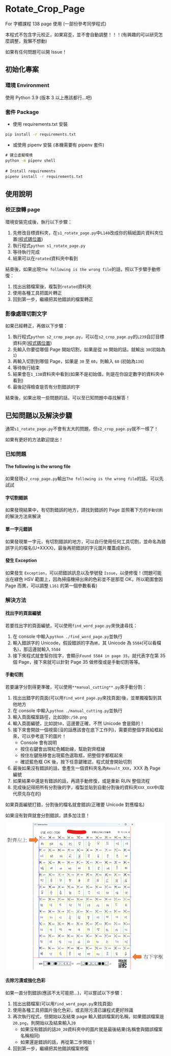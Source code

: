 # Rotate_Crop_Page

For 字體課程 138 page 使用 (一部份參考同學程式)

本程式不包含字元校正，如果寫歪，並不會自動調整！！！(有興趣的可以研究怎麼調整，我懶不想動)

如果有任何問題可以開 Issue！

## 初始化專案

### 環境 Environment

使用 Python 3.9 (版本 3 以上應該都行...吧)

### 套件 Package

-   使用 requirements.txt 安裝

```cmd
pip install -r requirements.txt
```

-   或使用 pipenv 安裝 (本機需要有 pipenv 套件)

```cmd
# 建立虛擬環境
python -m pipenv shell

# Install requirements
pipenv install -r requirements.txt
```

## 使用說明

### 校正旋轉 page

環境安裝完成後，執行以下步驟：

1. 先修改目標資料夾，在`s1_rotate_page.py`中`L140`改成你的稿紙圖片資料夾位置([程式碼位置](https://github.com/NTUT-kyle/Rotate_Crop_Page/blob/main/s1_rotate_page.py#L140))
2. 執行程式`python s1_rotate_page.py`
3. 等待執行完成
4. 結果可以在`rotated`資料夾中看到

結束後，如果出現`The following is the wrong file`的話，照以下步驟手動修復：

1. 找出出錯檔案後，複製到`rotated`資料夾
2. 使用各種工具把圖片轉正
3. 回到第一步，繼續把其他錯誤的檔案轉正

### 影像處理切割文字

如果已經轉正，再做以下步驟：

1. 執行程式`python s2_crop_page.py`，可以在`s2_crop_page.py`的`L239`自訂目標資料夾([程式碼位置](https://github.com/NTUT-kyle/Rotate_Crop_Page/blob/main/s2_crop_page.py#L239))
2. 先輸入你要從哪個 Page 開始切割，如果是從 `30` 開始的話，就輸出 `30`(初始為 `1`)
3. 再輸入切割到哪個 Page，如果是 `30` 至 `60`，則輸入 `60` (初始為`138`)
4. 等待執行結束
5. 結果會在`1_138`資料夾中看到(如果不是初始值，則是在你設定數字的資料夾中看到)
6. 最後記得檢查是否有分割錯誤的字

結束後，如果出現一些問題的話，可以至已知問題中尋找解答！

## 已知問題以及解決步驟

通常`s1_rotate_page.py`不會有太大的問題，但`s2_crop_page.py`就不一樣了！

如果有更好的方法歡迎提出！

### 已知問題

#### The following is the wrong file

如果發現`s2_crop_page.py`輸出`The following is the wrong file`的話，可以先試試

#### 字切割錯誤

如果發現結果中，有切割錯誤的地方，請找到錯誤的 Page 並照著下方的`手動切割`的解決方法來解決

#### 單一字元錯誤

如果發現單一字元，有切割錯誤的地方，可以自行使用任何工具切割，並命名為錯誤字元的檔名(U+XXXX)，最後再把錯誤的字元圖片覆蓋成新的。

#### 發生 Exception

如果發生 `Exception`，可以把錯誤訊息以及學號發 `Issue`，以便修復！(問題可能出在綠色 HSV 範圍上，因為掃描機掃出來的色彩並不是那麼 OK，所以範圍會因 Page 而異，可以調整 `L161` 的第一個參數看看)

### 解決方法
#### 找出字的頁面編號

若要找出字的頁面編號，可以使用`find_word_page.py`來快速尋找：

1. 在 console 中輸入`python ./find_word_page.py`並執行
2. 輸入錯誤字的 Unicode，假設錯誤的字為`絕`，其 Unicode 為 `5584`(可以看檔名)，那這邊就輸入 `5584`
3. 接下來程式就會幫你找字，會顯示`Found 5584 in page 35`，就代表字在第 35 個 Page，接下來就可以針對 Page 35 做修復或是手動切割等等。
#### 手動切割

若要讓字分割得更準確，可以使用`**manual_cutting**.py`來手動分割：

1. 找出出錯字的頁面(可以用`find_word_page.py`來找頁面)後，並單獨複製到其他地方
2. 在 console 中輸入`python ./manual_cutting.py`並執行
3. 輸入頁面檔案路徑，比如說`D:/50.png`
4. 輸入頁面編號，比如說`50`，這邊要正確，不然 Unicode 會是錯的！
5. 接下來會開啟一個視窗(沒的話應該會在底下工作列)，需要把整個字頁給框起來，可以參考底下的圖片！
    -  Console 會有說明
    -  按住右鍵會出現紅色輔助線，幫助對齊框線
    -  按住左鍵拖移會出現藍色選取框，把整個字都框起來
    -  確認藍色框 OK 後，按下任意鍵確認，程式就會開始切割
6. 最後如果沒有錯誤的話，會產生一個資料夾名為`Result_XXX`，XXX 為 Page 編號
7. 如果結果中還是有錯誤的話，再請手動修復，或是重新 RUN 整個流程
8. 完成後記得把所有分割後的字，複製並貼到自動分割後的資料夾`XXX_XXX`中(取代原先存在的)

如果頁面編號打錯，分割後的檔名就會錯誤(正確要 Unicode 對應檔名)

如果沒有對齊就會分割錯誤，請多加注意！

<img src="./example.png" width="700" title="選取範例圖片"/>


#### 去除污漬或強化色彩

如果一直分割錯誤(應該不太可能把...)，可以嘗試以下步驟：

1. 找出出錯檔案(可以用`find_word_page.py`來找頁面)
2. 使用各種工具把圖片強化色彩，或去除污漬已讓程式更好辨識
3. 再次執行程式，但開始以及結束 page 輸入錯誤檔案的名稱，如果錯誤檔案是`20.png`，則開始以及結束輸入`20`
    - 如果沒有錯誤的話`20_20`資料夾中的圖片就是最後結果(名稱會與錯誤檔案名稱相同)
    - 如果還是錯誤的話，再從第二步開始！
4. 回到第一步，繼續把其他錯誤檔案修復

